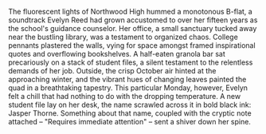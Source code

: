 The fluorescent lights of Northwood High hummed a monotonous B-flat, a soundtrack Evelyn Reed had grown accustomed to over her fifteen years as the school's guidance counselor. Her office, a small sanctuary tucked away near the bustling library, was a testament to organized chaos. College pennants plastered the walls, vying for space amongst framed inspirational quotes and overflowing bookshelves.  A half-eaten granola bar sat precariously on a stack of student files, a silent testament to the relentless demands of her job.  Outside, the crisp October air hinted at the approaching winter, and the vibrant hues of changing leaves painted the quad in a breathtaking tapestry.  This particular Monday, however, Evelyn felt a chill that had nothing to do with the dropping temperature.  A new student file lay on her desk, the name scrawled across it in bold black ink:  Jasper Thorne.  Something about that name, coupled with the cryptic note attached – "Requires immediate attention" – sent a shiver down her spine.

